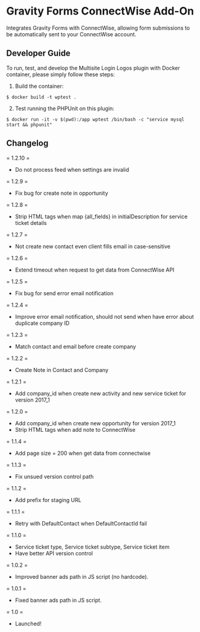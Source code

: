 # Gravity Forms ConnectWise Add-On

Integrates Gravity Forms with ConnectWise, allowing form submissions to be automatically sent to your ConnectWise account.

Developer Guide
---------------

To run, test, and develop the Multisite Login Logos plugin with Docker container, please simply follow these steps:

1. Build the container:

  `$ docker build -t wptest .`
 
2. Test running the PHPUnit on this plugin:

  `$ docker run -it -v $(pwd):/app wptest /bin/bash -c "service mysql start && phpunit"`

Changelog
----------

= 1.2.10 =
* Do not process feed when settings are invalid

= 1.2.9 =
* Fix bug for create note in opportunity

= 1.2.8 =
* Strip HTML tags when map {all_fields} in initialDescription for service ticket details 

= 1.2.7 =
* Not create new contact even client fills email in case-sensitive

= 1.2.6 =
* Extend timeout when request to get data from ConnectWise API 

= 1.2.5 =
* Fix bug for send error email notification 

= 1.2.4 =
* Improve error email notification, should not send when have error about duplicate company ID  

= 1.2.3 =
* Match contact and email before create company 

= 1.2.2 =
* Create Note in Contact and Company

= 1.2.1 =

* Add company_id when create new activity and new service ticket for version 2017_1 

= 1.2.0 =

* Add company_id when create new opportunity for version 2017_1 
* Strip HTML tags when add note to ConnectWise 

= 1.1.4 =

* Add page size = 200 when get data from connectwise

= 1.1.3 =

* Fix unsued version control path

= 1.1.2 =

* Add prefix for staging URL

= 1.1.1 =

* Retry with DefaultContact when DefaultContactId fail 

= 1.1.0 =

* Service ticket type, Service ticket subtype, Service ticket item
* Have better API version control

= 1.0.2 =

* Improved banner ads path in JS script (no hardcode).

= 1.0.1 =

* Fixed banner ads path in JS script.

= 1.0 =

* Launched!
